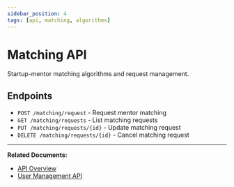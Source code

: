 ```yaml
---
sidebar_position: 4
tags: [api, matching, algorithms]
---
```


# Matching API

Startup-mentor matching algorithms and request management.

## Endpoints

- `POST /matching/request` - Request mentor matching
- `GET /matching/requests` - List matching requests
- `PUT /matching/requests/{id}` - Update matching request
- `DELETE /matching/requests/{id}` - Cancel matching request

---

**Related Documents:**
- [API Overview](./overview)
- [User Management API](./users)
